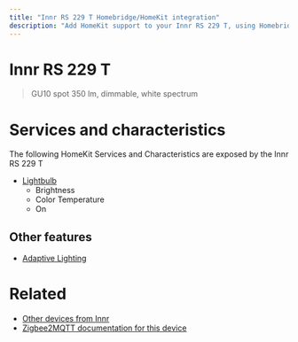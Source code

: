 ```yaml
---
title: "Innr RS 229 T Homebridge/HomeKit integration"
description: "Add HomeKit support to your Innr RS 229 T, using Homebridge, Zigbee2MQTT and homebridge-z2m."
---
```

<!---
This file has been GENERATED using src/docgen/docgen.ts
DO NOT EDIT THIS FILE MANUALLY!
-->
# Innr RS 229 T
> GU10 spot 350 lm, dimmable, white spectrum


# Services and characteristics
The following HomeKit Services and Characteristics are exposed by
the Innr RS 229 T

* [Lightbulb](../../light.md)
  * Brightness
  * Color Temperature
  * On


## Other features
* [Adaptive Lighting](../../light.md)


# Related
* [Other devices from Innr](../index.md#innr)
* [Zigbee2MQTT documentation for this device](https://www.zigbee2mqtt.io/devices/RS_229_T.html)